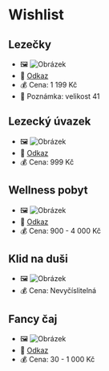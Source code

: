 # Wishlist

## Lezečky
- 🖼️ ![Obrázek](https://contents.mediadecathlon.com/p2898614/k$ca9f56ce95351a7d0043fd578e1707f8/sq/lezecky-first-klimb.jpg?format=auto&f=1800x1800)
- 🔗 [Odkaz](https://www.decathlon.cz/p/lezecky-first-klimb/_/R-p-303601?mc=8518575&c=%C4%8CERN%C3%81)
- 💰 Cena: 1 199 Kč
- 📝 Poznámka: velikost 41

## Lezecký úvazek
- 🖼️ ![Obrázek](https://contents.mediadecathlon.com/p2793237/k$bd521c7bfe22bc9fbba033b22229b9c3/sq/lezecky-uvazek-s-jedinym-jisticim-okem-first-klimb.jpg?format=auto&f=1800x1800)
- 🔗 [Odkaz](https://www.decathlon.cz/p/lezecky-uvazek-s-jedinym-jisticim-okem-first-klimb/_/R-p-359266?mc=8919461&c=%C4%8CERN%C3%81_MODR%C3%81)
- 💰 Cena: 999 Kč

## Wellness pobyt
- 🖼️ ![Obrázek](https://slevomat.sgcdn.cz/images/t/1280@2x/16/45/16451202-1292c5.webp)
- 🔗 [Odkaz](https://www.slevomat.cz/cestovani/co-chci-delat/relaxace-a-odpocinek/wellness?srsltid=AfmBOoq0W_tDvvV86h2XtaD0pDsof4iz-ruLWJk4MyCIAuNLbsBX3IfU)
- 💰 Cena: 900 - 4 000 Kč

## Klid na duši
- 🖼️ ![Obrázek](https://images.squarespace-cdn.com/content/v1/57b5ef68c534a5cc06edc769/1576880447614-WJUKSWCNQTRBU7U7JHOO/image-asset.jpeg)
- 💰 Cena: Nevyčíslitelná

## Fancy čaj
- 🖼️ ![Obrázek](https://oxalis.cz/img/p/7/3/0/2/7302-large_default.jpg?v=2)
- 🔗 [Odkaz](https://oxalis.cz/cs/caje-153/)
- 💰 Cena: 30 - 1 000 Kč
